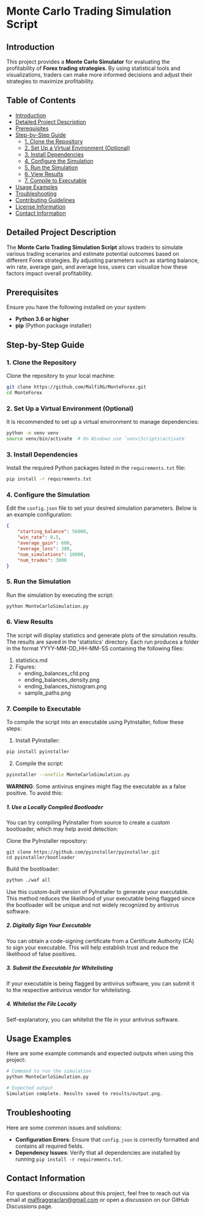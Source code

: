 # Monte Carlo Trading Simulation Script

## Introduction

This project provides a **Monte Carlo Simulator** for evaluating the profitability of **Forex trading strategies**. By using statistical tools and visualizations, traders can make more informed decisions and adjust their strategies to maximize profitability.

## Table of Contents

- [Introduction](#introduction)
- [Detailed Project Description](#detailed-project-description)
- [Prerequisites](#prerequisites)
- [Step-by-Step Guide](#step-by-step-guide)
  - [1. Clone the Repository](#1-clone-the-repository)
  - [2. Set Up a Virtual Environment (Optional)](#2-set-up-a-virtual-environment-optional)
  - [3. Install Dependencies](#3-install-dependencies)
  - [4. Configure the Simulation](#4-configure-the-simulation)
  - [5. Run the Simulation](#5-run-the-simulation)
  - [6. View Results](#6-view-results)
  - [7. Compile to Executable](#7-compile-to-executable)
- [Usage Examples](#usage-examples)
- [Troubleshooting](#troubleshooting)
- [Contributing Guidelines](#contributing-guidelines)
- [License Information](#license-information)
- [Contact Information](#contact-information)

## Detailed Project Description

The **Monte Carlo Trading Simulation Script** allows traders to simulate various trading scenarios and estimate potential outcomes based on different Forex strategies. By adjusting parameters such as starting balance, win rate, average gain, and average loss, users can visualize how these factors impact overall profitability.

## Prerequisites

Ensure you have the following installed on your system:

- **Python 3.6 or higher**
- **pip** (Python package installer)

## Step-by-Step Guide

### 1. Clone the Repository

Clone the repository to your local machine:

```sh
git clone https://github.com/MalfiRG/MonteForex.git
cd MonteForex
```

### 2. Set Up a Virtual Environment (Optional)

It is recommended to set up a virtual environment to manage dependencies:

```sh
python -m venv venv
source venv/bin/activate  # On Windows use `venv\Scripts\activate`
```

### 3. Install Dependencies

Install the required Python packages listed in the `requirements.txt` file:

```sh
pip install -r requirements.txt
```

### 4. Configure the Simulation

Edit the `config.json` file to set your desired simulation parameters. Below is an example configuration:

```json
{
    "starting_balance": 56000,
    "win_rate": 0.5,
    "average_gain": 600,
    "average_loss": 380,
    "num_simulations": 10000,
    "num_trades": 3000
}
```

### 5. Run the Simulation

Run the simulation by executing the script:

```sh
python MonteCarloSimulation.py
```

### 6. View Results

The script will display statistics and generate plots of the simulation results. The results are saved in the 'statistics' directory. Each run produces a folder in the format YYYY-MM-DD_HH-MM-SS containing the following files:
1. statistics.md
2. Figures:
    - ending_balances_cfd.png
    - ending_balances_density.png
    - ending_balances_histogram.png
    - sample_paths.png

### 7. Compile to Executable

To compile the script into an executable using PyInstaller, follow these steps:
1. Install PyInstaller:
```sh
pip install pyinstaller
```

2. Compile the script:
```sh
pyinstaller --onefile MonteCarloSimulation.py
```

**WARNING**: Some antivirus engines might flag the executable as a false positive. To avoid this:
##### 1. Use a Locally Compiled Bootloader
You can try compiling PyInstaller from source to create a custom bootloader, which may help avoid detection:

Clone the PyInstaller repository:

```shell
git clone https://github.com/pyinstaller/pyinstaller.git
cd pyinstaller/bootloader
```

Build the bootloader:

```sh
python ./waf all
```

Use this custom-built version of PyInstaller to generate your executable.
This method reduces the likelihood of your executable being flagged since the bootloader will be unique and not widely recognized by antivirus software.

##### 2. Digitally Sign Your Executable
You can obtain a code-signing certificate from a Certificate Authority (CA) to sign your executable. This will help establish trust and reduce the likelihood of false positives.
##### 3. Submit the Executable for Whitelisting
If your executable is being flagged by antivirus software, you can submit it to the respective antivirus vendor for whitelisting. 
##### 4. Whitelist the File Locally
Self-explanatory, you can whitelist the file in your antivirus software.


## Usage Examples

Here are some example commands and expected outputs when using this project:

```sh
# Command to run the simulation
python MonteCarloSimulation.py

# Expected output
Simulation complete. Results saved to results/output.png.
```

## Troubleshooting

Here are some common issues and solutions:

- **Configuration Errors**: Ensure that `config.json` is correctly formatted and contains all required fields.
- **Dependency Issues**: Verify that all dependencies are installed by running `pip install -r requirements.txt`.

## Contact Information

For questions or discussions about this project, feel free to reach out via email at [malfiraggraclan@gmail.com](mailto:malfiraggraclan@gmail.com) or open a discussion on our GitHub Discussions page.
